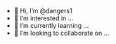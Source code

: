 - 👋 Hi, I’m @dangers1
- 👀 I’m interested in ...
- 🌱 I’m currently learning ...
- 💞️ I’m looking to collaborate on ...
<!---
dangers1/dangers1 is a ✨ special ✨ repository because its `README.md` (this file) appears on your GitHub profile.
You can click the Preview link to take a look at your changes.
--->
